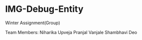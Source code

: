 # IMG-Debug-Entity
Winter Assignment(Group)


Team Members:
Niharika Upveja
Pranjal Vanjale
Shambhavi Deo
